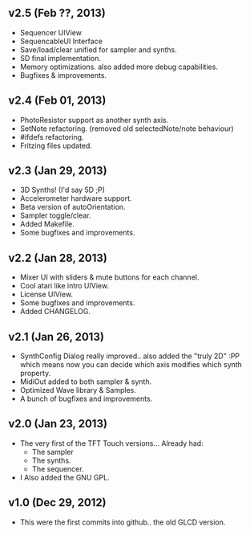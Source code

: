 ## v2.5 (Feb ??, 2013)

  - Sequencer UIView
  - SequencableUI Interface
  - Save/load/clear unified for sampler and synths.
  - SD final implementation.
  - Memory optimizations. also added more debug capabilities.
  - Bugfixes & improvements.

## v2.4 (Feb 01, 2013)
  
  - PhotoResistor support as another synth axis.
  - SetNote refactoring. (removed old selectedNote/note behaviour)
  - #ifdefs refactoring.
  - Fritzing files updated.

## v2.3 (Jan 29, 2013)
  
  - 3D Synths! (I'd say 5D ;P)
  - Accelerometer hardware support.
  - Beta version of autoOrientation.
  - Sampler toggle/clear.
  - Added Makefile.
  - Some bugfixes and improvements.

## v2.2 (Jan 28, 2013)

  - Mixer UI with sliders & mute buttons for each channel.
  - Cool atari like intro UIView.
  - License UIView.
  - Some bugfixes and improvements.
  - Added CHANGELOG.

## v2.1 (Jan 26, 2013)

  - SynthConfig Dialog really improved.. also added the "truly 2D" :PP which means now you can decide which axis modifies which synth property.
  - MidiOut added to both sampler & synth.
  - Optimized Wave library & Samples.
  - A bunch of bugfixes and improvements.

## v2.0 (Jan 23, 2013)

  - The very first of the TFT Touch versions... Already had:
    - The sampler
    - The synths.
    - The sequencer.
  - I Also added the GNU GPL.

## v1.0 (Dec 29, 2012)

  - This were the first commits into github.. the old GLCD version.
